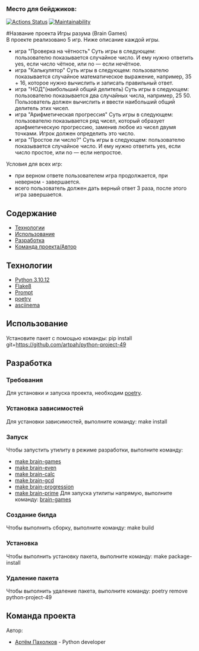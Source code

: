 ### Место для бейджиков:
[![Actions Status](https://github.com/artpah/python-project-49/actions/workflows/hexlet-check.yml/badge.svg)](https://github.com/artpah/python-project-49/actions)
[![Maintainability](https://api.codeclimate.com/v1/badges/a99a88d28ad37a79dbf6/maintainability)](https://codeclimate.com/github/codeclimate/codeclimate/maintainability)

#Название проекта
Игры разума (Brain Games)  
В проекте реализовано 5 игр. Ниже описание каждой игры.
- игра "Проверка на чётность"
Суть игры в следующем: пользователю показывается случайное число. И ему нужно ответить yes, если число чётное, или no — если нечётное.
- игра "Калькулятор"
Суть игры в следующем: пользователю показывается случайное математическое выражение, например, 35 + 16, которое нужно вычислить и записать правильный ответ.
- игра "НОД"(наибольший общий делитель)
Суть игры в следующем: пользователю показывается два случайных числа, например, 25 50. Пользователь должен вычислить и ввести наибольший общий делитель этих чисел.
- игра "Арифметическая прогрессия"
Суть игры в следующем: пользователю показывается ряд чисел, который образует арифметическую прогрессию, заменив любое из чисел двумя точками. Игрок должен определить это число.
- игра "Простое ли число?"
Суть игры в следующем: пользователю показывается случайное число. И ему нужно ответить yes, если число простое, или no — если непростое.  

 Условия для всех игр:
- при верном ответе пользователем игра продолжается, при неверном - завершается.
- всего пользователь должен дать верный ответ 3 раза, после этого игра завершается.

## Содержание
- [Технологии](#технологии)
- [Использование](#использование)
- [Разработка](#разработка)
- [Команда проекта/Автор](#команда-проекта)

## Технологии
- [Python 3.10.12](https://www.python.org/)
- [Flake8](https://pypi.org/project/flake8/)
- [Prompt](https://pypi.org/project/prompt/)
- [poetry](https://python-poetry.org/)
- [asciinema](https://acciinema.org/)

## Использование
Установите пакет с помощью команды:
pip install git+https://github.com/artpah/python-project-49

## Разработка

### Требования
Для установки и запуска проекта, необходим [poetry](https://python-poetry.org/).

### Установка зависимостей
Для установки зависимостей, выполните команду:
make install

### Запуск
Чтобы запустить утилиту в режиме разработки, выполните команду:
- [make brain-games](https://asciinema.org/a/466YtC9O1qldbScDNMb4PJsND/)
- [make brain-even](https://asciinema.org/a/SPsLRUeDvJU0nx0Uq9znoKOFF/)
- [make brain-calc](https://asciinema.org/a/tsSIGmyg1TR5MFBaFgdJrkaOB/)
- [make brain-gcd](https://asciinema.org/a/RDnAAIvX72n0f7BOiefhgvq63/)
- [make brain-progression](https://asciinema.org/a/NV7nfpBUqX23s68yNz7mimOuj/)
- [make brain-prime](https://asciinema.org/a/KEF9CbYvXfegkAF0fPLIq7yUp/)
Для запуска утилиты напрямую, выполните команду:
[brain-games](https://asciinema.org/a/NarXhpSPKO5Wrt2ZIEzSzbCL9/)

### Создание билда
Чтобы выполнить сборку, выполните команду:
make build

### Установка
Чтобы выполнить установку пакета, выполните команду:
make package-install

### Удаление пакета
Чтобы выполнить удаление пакета, выполните команду:
poetry remove python-project-49

## Команда проекта
Автор:

- [Артём Пахолков](https://github.com/artpah) -
Python developer
